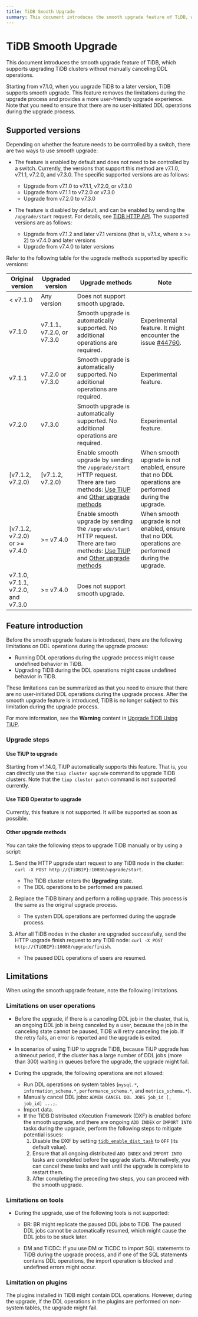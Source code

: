 ```yaml
---
title: TiDB Smooth Upgrade
summary: This document introduces the smooth upgrade feature of TiDB, which supports upgrading TiDB clusters without manually canceling DDL operations.
---
```


# TiDB Smooth Upgrade

This document introduces the smooth upgrade feature of TiDB, which supports upgrading TiDB clusters without manually canceling DDL operations.

Starting from v7.1.0, when you upgrade TiDB to a later version, TiDB supports smooth upgrade. This feature removes the limitations during the upgrade process and provides a more user-friendly upgrade experience. Note that you need to ensure that there are no user-initiated DDL operations during the upgrade process.

## Supported versions

Depending on whether the feature needs to be controlled by a switch, there are two ways to use smooth upgrade:

- The feature is enabled by default and does not need to be controlled by a switch. Currently, the versions that support this method are v7.1.0, v7.1.1, v7.2.0, and v7.3.0. The specific supported versions are as follows:
    - Upgrade from v7.1.0 to v7.1.1, v7.2.0, or v7.3.0
    - Upgrade from v7.1.1 to v7.2.0 or v7.3.0
    - Upgrade from v7.2.0 to v7.3.0

- The feature is disabled by default, and can be enabled by sending the `/upgrade/start` request. For details, see [TiDB HTTP API](https://github.com/pingcap/tidb/blob/master/docs/tidb_http_api.md). The supported versions are as follows:
    - Upgrade from v7.1.2 and later v7.1 versions (that is, v7.1.x, where x >= 2) to v7.4.0 and later versions
    - Upgrade from v7.4.0 to later versions

Refer to the following table for the upgrade methods supported by specific versions:

| Original version | Upgraded version | Upgrade methods | Note |
|------|--------|-------------|-------------|
| < v7.1.0  | Any version                 | Does not support smooth upgrade. | |
| v7.1.0    | v7.1.1、v7.2.0, or v7.3.0   | Smooth upgrade is automatically supported. No additional operations are required. | Experimental feature. It might encounter the issue [#44760](https://github.com/pingcap/tidb/pull/44760). |
| v7.1.1    | v7.2.0 or v7.3.0         | Smooth upgrade is automatically supported. No additional operations are required. | Experimental feature.  |
| v7.2.0    | v7.3.0                   | Smooth upgrade is automatically supported. No additional operations are required. | Experimental feature.  |
| [v7.1.2, v7.2.0)                     | [v7.1.2, v7.2.0) | Enable smooth upgrade by sending the `/upgrade/start` HTTP request. There are two methods: [Use TiUP](#use-tiup-to-upgrade) and [Other upgrade methods](#other-upgrade-methods) | When smooth upgrade is not enabled, ensure that no DDL operations are performed during the upgrade. |
| [v7.1.2, v7.2.0) or >= v7.4.0             | >= v7.4.0 | Enable smooth upgrade by sending the `/upgrade/start` HTTP request. There are two methods: [Use TiUP](#use-tiup-to-upgrade) and [Other upgrade methods](#other-upgrade-methods)  | When smooth upgrade is not enabled, ensure that no DDL operations are performed during the upgrade. |
| v7.1.0, v7.1.1, v7.2.0, and v7.3.0     | >= v7.4.0 | Does not support smooth upgrade. | |

## Feature introduction

Before the smooth upgrade feature is introduced, there are the following limitations on DDL operations during the upgrade process:

- Running DDL operations during the upgrade process might cause undefined behavior in TiDB.
- Upgrading TiDB during the DDL operations might cause undefined behavior in TiDB.

These limitations can be summarized as that you need to ensure that there are no user-initiated DDL operations during the upgrade process. After the smooth upgrade feature is introduced, TiDB is no longer subject to this limitation during the upgrade process.

For more information, see the **Warning** content in [Upgrade TiDB Using TiUP](/upgrade-tidb-using-tiup.md#upgrade-tidb-using-tiup).

### Upgrade steps

#### Use TiUP to upgrade

Starting from v1.14.0, TiUP automatically supports this feature. That is, you can directly use the `tiup cluster upgrade` command to upgrade TiDB clusters. Note that the `tiup cluster patch` command is not supported currently.

#### Use TiDB Operator to upgrade

Currently, this feature is not supported. It will be supported as soon as possible.

#### Other upgrade methods

You can take the following steps to upgrade TiDB manually or by using a script:

1. Send the HTTP upgrade start request to any TiDB node in the cluster: `curl -X POST http://{TiDBIP}:10080/upgrade/start`.
   * The TiDB cluster enters the **Upgrading** state.
   * The DDL operations to be performed are paused.

2. Replace the TiDB binary and perform a rolling upgrade. This process is the same as the original upgrade process.
    * The system DDL operations are performed during the upgrade process.

3. After all TiDB nodes in the cluster are upgraded successfully, send the HTTP upgrade finish request to any TiDB node: `curl -X POST http://{TiDBIP}:10080/upgrade/finish`.
    * The paused DDL operations of users are resumed.

## Limitations

When using the smooth upgrade feature, note the following limitations.

### Limitations on user operations

* Before the upgrade, if there is a canceling DDL job in the cluster, that is, an ongoing DDL job is being canceled by a user, because the job in the canceling state cannot be paused, TiDB will retry canceling the job. If the retry fails, an error is reported and the upgrade is exited.

* In scenarios of using TiUP to upgrade TiDB, because TiUP upgrade has a timeout period, if the cluster has a large number of DDL jobs (more than 300) waiting in queues before the upgrade, the upgrade might fail.

* During the upgrade, the following operations are not allowed:

    * Run DDL operations on system tables (`mysql.*`, `information_schema.*`, `performance_schema.*`, and `metrics_schema.*`).
    * Manually cancel DDL jobs: `ADMIN CANCEL DDL JOBS job_id [, job_id] ...;`.
    * Import data.
    * If the TiDB Distributed eXecution Framework (DXF) is enabled before the smooth upgrade, and there are ongoing `ADD INDEX` or `IMPORT INTO` tasks during the upgrade, perform the following steps to mitigate potential issues:
      1. Disable the DXF by setting [`tidb_enable_dist_task`](/system-variables.md#tidb_enable_dist_task-span-classversion-marknew-in-v710span) to `OFF` (its default value).
      2. Ensure that all ongoing distributed `ADD INDEX` and `IMPORT INTO` tasks are completed before the upgrade starts. Alternatively, you can cancel these tasks and wait until the upgrade is complete to restart them.
      3. After completing the preceding two steps, you can proceed with the smooth upgrade.

### Limitations on tools

* During the upgrade, use of the following tools is not supported:

    * BR: BR might replicate the paused DDL jobs to TiDB. The paused DDL jobs cannot be automatically resumed, which might cause the DDL jobs to be stuck later.

    * DM and TiCDC: If you use DM or TiCDC to import SQL statements to TiDB during the upgrade process, and if one of the SQL statements contains DDL operations, the import operation is blocked and undefined errors might occur.

### Limitation on plugins

The plugins installed in TiDB might contain DDL operations. However, during the upgrade, if the DDL operations in the plugins are performed on non-system tables, the upgrade might fail.
